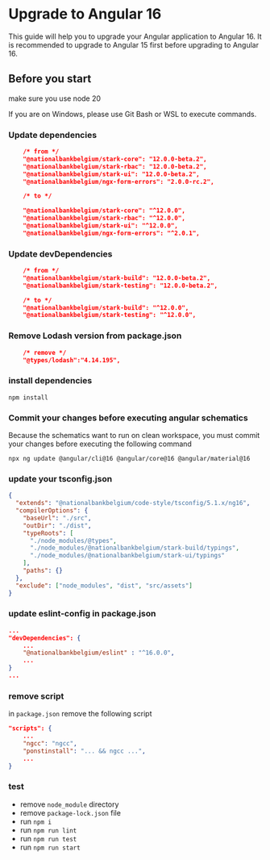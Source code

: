 # Upgrade to Angular 16

This guide will help you to upgrade your Angular application to Angular 16. It is recommended to upgrade to Angular 15 first before upgrading to Angular 16.

## Before you start

make sure you use node 20

If you are on Windows, please use Git Bash or WSL to execute commands.

### Update dependencies

```json
	/* from */
	"@nationalbankbelgium/stark-core": "12.0.0-beta.2",
	"@nationalbankbelgium/stark-rbac": "12.0.0-beta.2",
	"@nationalbankbelgium/stark-ui": "12.0.0-beta.2",
	"@nationalbankbelgium/ngx-form-errors": "2.0.0-rc.2",

	/* to */

	"@nationalbankbelgium/stark-core": "^12.0.0",
	"@nationalbankbelgium/stark-rbac": "^12.0.0",
	"@nationalbankbelgium/stark-ui": "^12.0.0",
	"@nationalbankbelgium/ngx-form-errors": "^2.0.1",
```

### Update devDependencies

```json
	/* from */
	"@nationalbankbelgium/stark-build": "12.0.0-beta.2",
	"@nationalbankbelgium/stark-testing": "12.0.0-beta.2",

	/* to */
	"@nationalbankbelgium/stark-build": "^12.0.0",
	"@nationalbankbelgium/stark-testing": "^12.0.0",
```

### Remove Lodash version from package.json

```json
	/* remove */
    "@types/lodash":"4.14.195",
```

### install dependencies

```shell
npm install
```

### Commit your changes before executing angular schematics

Because the schematics want to run on clean workspace, you must commit your changes before executing the following command

```shell
npx ng update @angular/cli@16 @angular/core@16 @angular/material@16
```

### update your tsconfig.json

```json
{
  "extends": "@nationalbankbelgium/code-style/tsconfig/5.1.x/ng16",
  "compilerOptions": {
    "baseUrl": "./src",
    "outDir": "./dist",
    "typeRoots": [
      "./node_modules/@types",
      "./node_modules/@nationalbankbelgium/stark-build/typings",
      "./node_modules/@nationalbankbelgium/stark-ui/typings"
    ],
    "paths": {}
  },
  "exclude": ["node_modules", "dist", "src/assets"]
}
```

### update eslint-config in package.json

```json
...
"devDependencies": {
	...
	"@nationalbankbelgium/eslint" : "^16.0.0",
	...
}
...
```

### remove script

in `package.json` remove the following script

```json
"scripts": {
	...
	"ngcc": "ngcc",
	"ponstinstall": "... && ngcc ...",
	...
}
```

### test

- remove `node_module` directory
- remove `package-lock.json` file
- run `npm i`
- run `npm run lint`
- run `npm run test`
- run `npm run start`
